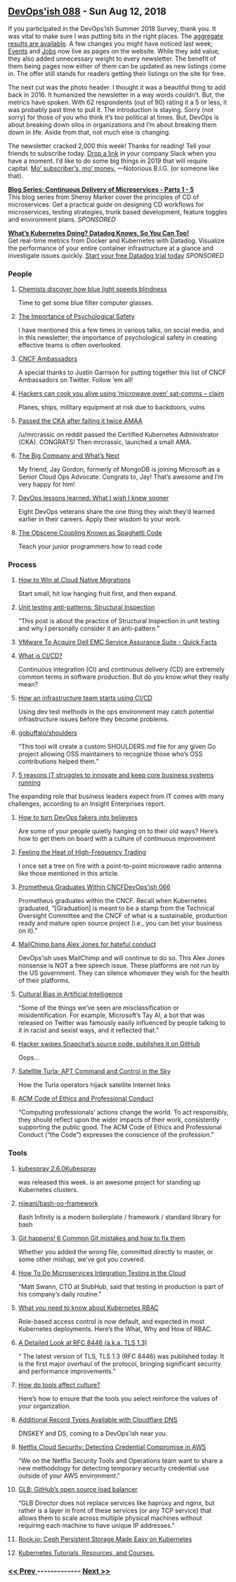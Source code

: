 ## [DevOps'ish 088](https://devopsish.com/088) - Sun Aug 12, 2018

If you participated in the DevOps’ish Summer 2018 Survey, thank you. It was vital to make sure I was putting bits in the right places. The <a href="https://docs.google.com/forms/d/1XRAHLduV_ssmPPP_CB_Pbw33LMeaurOfOTEsFDoppkQ/viewanalytics">aggregate results are available</a>. A few changes you might have noticed last week; <a href="../events/">Events</a> and <a href="../jobs/">Jobs</a> now live as pages on the website. While they add value, they also added unnecessary weight to every newsletter. The benefit of them being pages now either of them can be updated as new listings come in. The offer still stands for readers getting their listings on the site for free.

The next cut was the photo header. I thought it was a beautiful thing to add back in 2016. It humanized the newsletter in a way words couldn’t. But, the metrics have spoken. With 62 respondents (out of 90) rating it a 5 or less, it was probably past time to pull it. The introduction is staying. Sorry (not sorry) for those of you who think it’s too political at times. But, DevOps is about breaking down silos in organizations and I’m about breaking them down in life. Aside from that, not much else is changing.

The newsletter cracked 2,000 this week! Thanks for reading! Tell your friends to subscribe today. <a href="../subscribe/">Drop a link</a> in your company Slack when you have a moment. I’d like to do some big things in 2019 that will require capital. <a href="../sponsor/">Mo’ subscriber’s, mo’ money.</a> —Notorious B.I.G. (or someone like that).

<a href="https://www.gocd.org/tags/cd-for-microservices.html"><strong>Blog Series: Continuous Delivery of Microservices - Parts 1 - 5</strong></a><br/>This blog series from Sheroy Marker cover the principles of CD of microservices. Get a practical guide on designing CD workflows for microservices, testing strategies, trunk based development, feature toggles and environment plans. <em>SPONSORED</em>

<a href="https://www.datadoghq.com/monitor-kubernetes/?utm_source=Advertisement&amp;utm_medium=Advertisement&amp;utm_campaign=Devopsish-NewsletterKubernetes"><strong>What’s Kubernetes Doing? Datadog Knows, So You Can Too!</strong></a><br/>Get real-time metrics from Docker and Kubernetes with Datadog. Visualize the performance of your entire container infrastructure at a glance and investigate issues quickly. <a href="https://www.datadoghq.com/monitor-kubernetes/?utm_source=Advertisement&amp;utm_medium=Advertisement&amp;utm_campaign=Devopsish-NewsletterKubernetes">Start your free Datadog trial today</a> <em>SPONSORED</em>

### People

1. [Chemists discover how blue light speeds blindness](https://phys.org/news/2018-08-chemists-blue.html)

     Time to get some blue filter computer glasses.
1. [The Importance of Psychological Safety](https://chrisshort.net/the-importance-of-psychological-safety/)

     I have mentioned this a few times in various talks, on social media, and in this newsletter; the importance of psychological safety in creating effective teams is often overlooked.
1. [CNCF Ambassadors](https://twitter.com/rothgar/lists/cncf-ambassadors/members)

     A special thanks to Justin Garrison for putting together this list of CNCF Ambassadors on Twitter. Follow ‘em all!
1. [Hackers can cook you alive using ‘microwave oven’ sat-comms – claim](https://www.theregister.co.uk/2018/08/10/satellite_communications_microwave_oven_hacking/)

     Planes, ships, military equipment at risk due to backdoors, vulns
1. [Passed the CKA after failing it twice AMAA](https://www.reddit.com/r/kubernetes/comments/95k033/passed_the_cka_after_failing_it_twice_amaa/)

     /u/mrcrassic on reddit passed the Certified Kubernetes Administrator (CKA). CONGRATS! Then mrcrassic, launched a small AMA.
1. [The Big Company and What’s Next](https://medium.com/@jaydestro/the-big-company-and-whats-next-459cd6bcea8d)

     My friend, Jay Gordon, formerly of MongoDB is joining Microsoft as a Senior Cloud Ops Advocate. Congrats to, Jay! That’s awesome and I’m very happy for him!
1. [DevOps lessons learned: What I wish I knew sooner](https://enterprisersproject.com/article/2018/8/devops-lessons-learned-what-i-wish-i-knew-sooner?page=1)

     Eight DevOps veterans share the one thing they wish they’d learned earlier in their careers. Apply their wisdom to your work.
1. [The Obscene Coupling Known as Spaghetti Code](https://queue.acm.org/detail.cfm?ref=rss&id=3265943)

     Teach your junior programmers how to read code
### Process

1. [How to Win at Cloud Native Migrations](https://blog.tidalmigrations.com/how-to-win-at-cloud-native-migrations-ab68abff4671)

     Start small, hit low hanging fruit first, and then expand.
1. [Unit testing anti-patterns: Structural Inspection](https://enterprisecraftsmanship.com/2016/07/21/unit-testing-anti-patterns-structural-inspection/)

     “This post is about the practice of Structural Inspection in unit testing and why I personally consider it an anti-pattern.”
1. [VMware To Acquire Dell EMC Service Assurance Suite - Quick Facts](https://www.nasdaq.com/article/vmware-to-acquire-dell-emc-service-assurance-suite--quick-facts-20180809-01292)

    
1. [What is CI/CD?](https://opensource.com/article/18/8/what-cicd)

     Continuous integration (CI) and continuous delivery (CD) are extremely common terms in software production. But do you know what they really mean?
1. [How an infrastructure team starts using CI/CD](https://opensource.com/article/18/7/infrastructure-team-starts-using-ci-cd)

     Using dev test methods in the ops environment may catch potential infrastructure issues before they become problems.
1. [gobuffalo/shoulders](https://github.com/gobuffalo/shoulders)

     “This tool will create a custom SHOULDERS.md file for any given Go project allowing OSS maintainers to recognize those who’s OSS contributions helped them.”
1. [5 reasons IT struggles to innovate and keep core business systems running](https://www.techrepublic.com/article/5-reasons-it-struggles-to-innovate-and-keep-core-business-systems-running/)

    
The expanding role that business leaders expect from IT comes with many challenges, according to an Insight Enterprises report.
1. [How to turn DevOps fakers into believers](https://enterprisersproject.com/article/2018/8/how-turn-devops-fakers-believers)

     Are some of your people quietly hanging on to their old ways? Here’s how to get them on board with a culture of continuous improvement
1. [Feeling the Heat of High-Frequency Trading](https://hackaday.com/2018/08/06/feeling-the-heat-of-high-frequency-trading/)

     I once set a tree on fire with a point-to-point microwave radio antenna like those mentioned in this article.
1. [Prometheus Graduates Within CNCFDevOps’ish 066](https://prometheus.io/blog/2018/08/09/prometheus-graduates-within-cncf/)

     Prometheus graduates within the CNCF. Recall  when Kubernetes graduated, “[Graduation] is meant to be a stamp from the Technical Oversight Committee and the CNCF of what is a sustainable, production ready and mature open source project (i.e., you can bet your business on it).”
1. [MailChimp bans Alex Jones for hateful conduct](https://techcrunch.com/2018/08/07/mailchimp-bans-alex-jones-for-hateful-conduct/)

     DevOps’ish uses MailChimp and will continue to do so. This Alex Jones nonsense is NOT a free speech issue. These platforms are not run by the US government. They can silence whomever they wish for the health of their platforms.
1. [Cultural Bias in Artificial Intelligence](https://thenewstack.io/cultural-bias-in-artificial-intelligence/)

     “Some of the things we’ve seen are misclassification or misidentification. For example, Microsoft’s Tay AI, a bot that was released on Twitter was famously easily influenced by people talking to it in racist and sexist ways, and it reflected that.”
1. [Hacker swipes Snapchat’s source code, publishes it on GitHub](https://thenextweb.com/security/2018/08/07/hacker-swipes-snapchats-source-code-publishes-it-on-github/)

     Oops…
1. [Satellite Turla: APT Command and Control in the Sky](https://securelist.com/satellite-turla-apt-command-and-control-in-the-sky/72081/)

     How the Turla operators hijack satellite Internet links
1. [ACM Code of Ethics and Professional Conduct](https://www.acm.org/code-of-ethics)

     “Computing professionals’ actions change the world. To act responsibly, they should reflect upon the wider impacts of their work, consistently supporting the public good. The ACM Code of Ethics and Professional Conduct (“the Code”) expresses the conscience of the profession.”
### Tools

1. [kubespray 2.6.0Kubespray](https://github.com/kubernetes-incubator/kubespray/releases/tag/v2.6.0)

    was released this week.  is an awesome project for standing up Kubernetes clusters.
1. [niieani/bash-oo-framework](https://github.com/niieani/bash-oo-framework)

     Bash Infinity is a modern boilerplate / framework / standard library for bash
1. [Git happens! 6 Common Git mistakes and how to fix them](https://about.gitlab.com/2018/08/08/git-happens/)

     Whether you added the wrong file, committed directly to master, or some other mishap, we’ve got you covered.
1. [How To Do Microservices Integration Testing in the Cloud](https://thenewstack.io/how-to-do-microservices-integration-testing-in-the-cloud/)

     “Matt Swann, CTO at StubHub, said that testing in production is part of his company’s daily routine.”
1. [What you need to know about Kubernetes RBAC](https://about.gitlab.com/2018/08/07/understanding-kubernestes-rbac/)

     Role-based access control is now default, and expected in most Kubernetes deployments. Here’s the What, Why and How of RBAC.
1. [A Detailed Look at RFC 8446 (a.k.a. TLS 1.3)](https://blog.cloudflare.com/rfc-8446-aka-tls-1-3/)

     “ The latest version of TLS, TLS 1.3 (RFC 8446) was published today. It is the first major overhaul of the protocol, bringing significant security and performance improvements.”
1. [How do tools affect culture?](https://opensource.com/article/18/8/how-tools-affect-culture)

     Here’s how to ensure that the tools you select reinforce the values of your organization.
1. [Additional Record Types Available with Cloudflare DNS](https://blog.cloudflare.com/additional-record-types-available-with-cloudflare-dns/)

     DNSKEY and DS, coming to a DevOps’ish near you.
1. [Netflix Cloud Security: Detecting Credential Compromise in AWS](https://medium.com/netflix-techblog/netflix-cloud-security-detecting-credential-compromise-in-aws-9493d6fd373a)

     “We on the Netflix Security Tools and Operations team want to share a new methodology for detecting temporary security credential use outside of your AWS environment.”
1. [GLB: GitHub’s open source load balancer](https://githubengineering.com/glb-director-open-source-load-balancer/)

     “GLB Director does not replace services like haproxy and nginx, but rather is a layer in front of these services (or any TCP service) that allows them to scale across multiple physical machines without requiring each machine to have unique IP addresses.”
1. [Rook.io: Ceph Persistent Storage Made Easy on Kubernetes](https://www.linkedin.com/pulse/rookio-ceph-persistent-storage-made-easy-kubernetes-gokul-chandra/)

    
1. [Kubernetes Tutorials, Resources, and Courses.](https://medium.com/@pavanbelagatti/kubernetes-tutorials-resources-and-courses-d75c0ce56401)

    

### [ << Prev ](sreweekly-87.md) ------------- [ Next >> ](sreweekly-89.md)